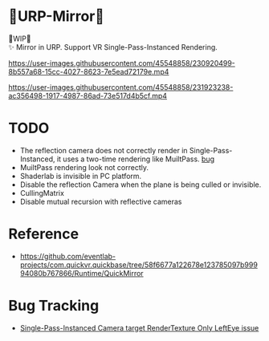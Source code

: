 # 🚧URP-Mirror🚧
🚧WIP🚧  
✨ Mirror in URP. Support VR Single-Pass-Instanced Rendering.

  https://user-images.githubusercontent.com/45548858/230920499-8b557a68-15cc-4027-8623-7e5ead72179e.mp4
  
  https://user-images.githubusercontent.com/45548858/231923238-ac356498-1917-4987-86ad-73e517d4b5cf.mp4
# TODO 
- The reflection camera does not correctly render in Single-Pass-Instanced, it uses a two-time rendering like MuiltPass. [bug](#bug-tracking)
- MuiltPass rendering look not correctly.
- Shaderlab is invisible in PC platform.
- Disable the reflection Camera when the plane is being culled or invisible.
- CullingMatrix
- Disable mutual recursion with reflective cameras
# Reference
- https://github.com/eventlab-projects/com.quickvr.quickbase/tree/58f6677a122678e123785097b99994080b767866/Runtime/QuickMirror
# Bug Tracking
- [Single-Pass-Instanced Camera target RenderTexture Only LeftEye issue](https://issuetracker.unity3d.com/issues/xrsdk-urp-camera-with-a-rendertexture-does-not-render-in-stereo-in-spi-slash-multiview)
